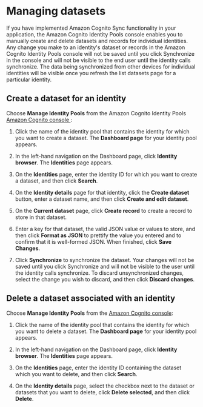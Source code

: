 # Managing datasets<a name="managing-datasets-in-the-amazon-cognito-console"></a>

 If you have implemented Amazon Cognito Sync functionality in your application, the Amazon Cognito Identity Pools console enables you to manually create and delete datasets and records for individual identities\. Any change you make to an identity's dataset or records in the Amazon Cognito Identity Pools console will not be saved until you click Synchronize in the console and will not be visible to the end user until the identity calls synchronize\. The data being synchronized from other devices for individual identities will be visible once you refresh the list datasets page for a particular identity\.

## Create a dataset for an identity<a name="create-a-dataset-for-an-identity"></a>

Choose **Manage Identity Pools** from the Amazon Cognito Identity Pools [Amazon Cognito console ](https://console.aws.amazon.com/cognito/home):

1.  Click the name of the identity pool that contains the identity for which you want to create a dataset\. The **Dashboard page** for your identity pool appears\. 

1.  In the left\-hand navigation on the Dashboard page, click **Identity browser**\. The **Identities** page appears\. 

1.  On the **Identities** page, enter the identity ID for which you want to create a dataset, and then click **Search**\. 

1.  On the **Identity details** page for that identity, click the **Create dataset** button, enter a dataset name, and then click **Create and edit dataset**\. 

1.  On the **Current dataset** page, click **Create record** to create a record to store in that dataset\. 

1.  Enter a key for that dataset, the valid JSON value or values to store, and then click **Format as JSON** to prettify the value you entered and to confirm that it is well\-formed JSON\. When finished, click **Save Changes**\. 

1.  Click **Synchronize** to synchronize the dataset\. Your changes will not be saved until you click Synchronize and will not be visible to the user until the identity calls synchronize\. To discard unsynchronized changes, select the change you wish to discard, and then click **Discard changes**\. 

## Delete a dataset associated with an identity<a name="delete-a-dataset-associated-with-an-identity"></a>

Choose **Manage Identity Pools** from the [Amazon Cognito console](https://console.aws.amazon.com/cognito/home):

1.  Click the name of the identity pool that contains the identity for which you want to delete a dataset\. The **Dashboard page** for your identity pool appears\. 

1.  In the left\-hand navigation on the Dashboard page, click **Identity browser**\. The **Identities** page appears\. 

1.  On the **Identities** page, enter the identity ID containing the dataset which you want to delete, and then click **Search**\. 

1.  On the **Identity details** page, select the checkbox next to the dataset or datasets that you want to delete, click **Delete selected**, and then click **Delete**\. 